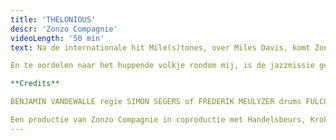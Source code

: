 ```yaml
---
title: 'THELONIOUS'
descr: 'Zonzo Compagnie'
videoLength: '50 min'
text: Na de internationale hit Mile(s)tones, over Miles Davis, komt Zonzo Compagnie met een nieuwe voorstelling waarin een andere legendarische jazzmuzikant centraal staat: Thelonious Monk! De even koppige als geniale Monk maakte muziek vol verrassende harmonieën en avontuurlijke ritmes. De muzikanten van de het gerenommeerde jazztrio De Beren Gieren nemen je mee in de unieke muzikale wereld van de New Yorkse jazzheld. In een indrukwekkend videodecor met beelden van Nele Fack betrekken ze je bij Thelonious’ experimenteerdrang en tonen je telkens weer nieuwe kantjes van deze boeiende muzikant. Benjamin Vandewalle zorgde voor een levendige regie en lokte de muzikanten mee in een hilarische choreografie. Spring mee op deze beboptrein met het “Genius of Modern Music” en kruip onder de huid van Thelonious. Bestemming onbekend maar een waanzinnige rit verzekerd!

En te oordelen naar het huppende volkje rondom mij, is de jazzmissie geslaagd. (Theaterkrant)

**Credits**

BENJAMIN VANDEWALLE regie SIMON SEGERS of FREDERIK MEULYZER drums FULCO OTTERVANGER of SEPPE GEBRUERS piano LIEVEN VAN PÉE bas NELE FACK/STUDIO SANDY video PIETER NYS technisch ontwerp JOHANNA TRUDZINSKI kostuums STEVEN BONTINCK techniek

Een productie van Zonzo Compagnie in coproductie met Handelsbeurs, Krokusfestival, KAAP en De Grote Post. Met de steun van Vlaanderen en het Creative Europe Programme van de Europese Unie.
---
```

